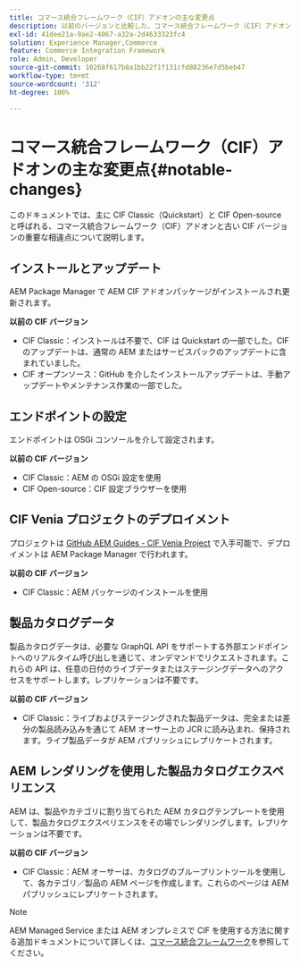 ```yaml
---
title: コマース統合フレームワーク（CIF）アドオンの主な変更点
description: 以前のバージョンと比較した、コマース統合フレームワーク（CIF）アドオンの主な変更点です。
exl-id: 41dee21a-9ae2-4067-a32a-2d4633323fc4
solution: Experience Manager,Commerce
feature: Commerce Integration Framework
role: Admin, Developer
source-git-commit: 10268f617b8a1bb22f1f131cfd88236e7d5beb47
workflow-type: tm+mt
source-wordcount: '312'
ht-degree: 100%

---
```


# コマース統合フレームワーク（CIF）アドオンの主な変更点{#notable-changes}

このドキュメントでは、主に CIF Classic（Quickstart）と CIF Open-source と呼ばれる、コマース統合フレームワーク（CIF）アドオンと古い CIF バージョンの重要な相違点について説明します。

## インストールとアップデート

AEM Package Manager で AEM CIF アドオンパッケージがインストールされ更新されます。

**以前の CIF バージョン**

* CIF Classic：インストールは不要で、CIF は Quickstart の一部でした。CIF のアップデートは、通常の AEM またはサービスパックのアップデートに含まれていました。
* CIF オープンソース：GitHub を介したインストールアップデートは、手動アップデートやメンテナンス作業の一部でした。

## エンドポイントの設定

エンドポイントは OSGi コンソールを介して設定されます。

**以前の CIF バージョン**

* CIF Classic：AEM の OSGi 設定を使用
* CIF Open-source：CIF 設定ブラウザーを使用

## CIF Venia プロジェクトのデプロイメント

プロジェクトは [GitHub AEM Guides - CIF Venia Project](https://github.com/adobe/aem-cif-guides-venia) で入手可能で、デプロイメントは AEM Package Manager で行われます。

**以前の CIF バージョン**

* CIF Classic：AEM パッケージのインストールを使用

## 製品カタログデータ

製品カタログデータは、必要な GraphQL API をサポートする外部エンドポイントへのリアルタイム呼び出しを通じて、オンデマンドでリクエストされます。これらの API は、任意の日付のライブデータまたはステージングデータへのアクセスをサポートします。レプリケーションは不要です。

**以前の CIF バージョン**

* CIF Classic：ライブおよびステージングされた製品データは、完全または差分の製品読み込みを通じて AEM オーサー上の JCR に読み込まれ、保持されます。ライブ製品データが AEM パブリッシュにレプリケートされます。

## AEM レンダリングを使用した製品カタログエクスペリエンス

AEM は、製品やカテゴリに割り当てられた AEM カタログテンプレートを使用して、製品カタログエクスペリエンスをその場でレンダリングします。レプリケーションは不要です。

**以前の CIF バージョン**

* CIF Classic：AEM オーサーは、カタログのブループリントツールを使用して、各カテゴリ／製品の AEM ページを作成します。これらのページは AEM パブリッシュにレプリケートされます。

>[!NOTE]
>
>AEM Managed Service または AEM オンプレミスで CIF を使用する方法に関する追加ドキュメントについて詳しくは、[コマース統合フレームワーク](https://www.adobe.io/apis/experiencecloud/commerce-integration-framework/getting-started.html)を参照してください。
